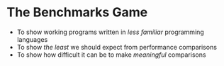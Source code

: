 The Benchmarks Game
===================

- To show working programs written in *less familiar* programming languages
- To show *the least* we should expect from performance comparisons
- To show how difficult it can be to make *meaningful* comparisons

